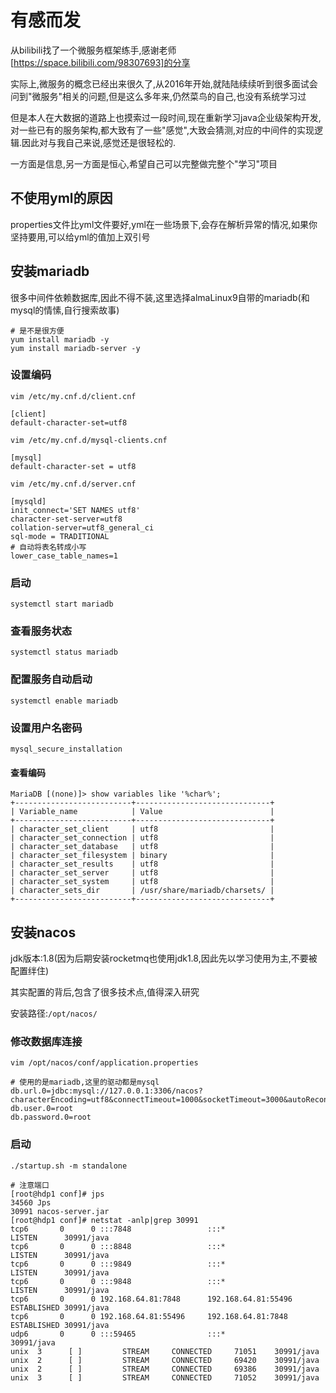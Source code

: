 # 有感而发
从bilibili找了一个微服务框架练手,感谢老师[https://space.bilibili.com/98307693]的分享

实际上,微服务的概念已经出来很久了,从2016年开始,就陆陆续续听到很多面试会问到"微服务"相关的问题,但是这么多年来,仍然菜鸟的自己,也没有系统学习过

但是本人在大数据的道路上也摸索过一段时间,现在重新学习java企业级架构开发,对一些已有的服务架构,都大致有了一些"感觉",大致会猜测,对应的中间件的实现逻辑.因此对与我自己来说,感觉还是很轻松的.

一方面是信息,另一方面是恒心,希望自己可以完整做完整个"学习"项目

## 不使用yml的原因
properties文件比yml文件要好,yml在一些场景下,会存在解析异常的情况,如果你坚持要用,可以给yml的值加上双引号


## 安装mariadb
很多中间件依赖数据库,因此不得不装,这里选择almaLinux9自带的mariadb(和mysql的情愫,自行搜索故事)
```shell
# 是不是很方便
yum install mariadb -y
yum install mariadb-server -y
```

### 设置编码
`vim /etc/my.cnf.d/client.cnf`
```shell
[client]
default-character-set=utf8
```
`vim /etc/my.cnf.d/mysql-clients.cnf`
```shell
[mysql]
default-character-set = utf8
```
`vim /etc/my.cnf.d/server.cnf`
```shell
[mysqld]
init_connect='SET NAMES utf8'
character-set-server=utf8
collation-server=utf8_general_ci
sql-mode = TRADITIONAL
# 自动将表名转成小写
lower_case_table_names=1
```
### 启动
`systemctl start mariadb`
### 查看服务状态
`systemctl status mariadb`
### 配置服务自动启动
`systemctl enable mariadb`
### 设置用户名密码
`mysql_secure_installation`

#### 查看编码
```shell
MariaDB [(none)]> show variables like '%char%';
+--------------------------+------------------------------+
| Variable_name            | Value                        |
+--------------------------+------------------------------+
| character_set_client     | utf8                         |
| character_set_connection | utf8                         |
| character_set_database   | utf8                         |
| character_set_filesystem | binary                       |
| character_set_results    | utf8                         |
| character_set_server     | utf8                         |
| character_set_system     | utf8                         |
| character_sets_dir       | /usr/share/mariadb/charsets/ |
+--------------------------+------------------------------+
```

## 安装nacos
jdk版本:1.8(因为后期安装rocketmq也使用jdk1.8,因此先以学习使用为主,不要被配置绊住)

其实配置的背后,包含了很多技术点,值得深入研究

安装路径:`/opt/nacos/`
### 修改数据库连接
`vim /opt/nacos/conf/application.properties`
```properties
# 使用的是mariadb,这里的驱动都是mysql
db.url.0=jdbc:mysql://127.0.0.1:3306/nacos?characterEncoding=utf8&connectTimeout=1000&socketTimeout=3000&autoReconnect=true&useUnicode=true&useSSL=false&serverTimezone=UTC
db.user.0=root
db.password.0=root
```
### 启动
```shell
./startup.sh -m standalone

# 注意端口
[root@hdp1 conf]# jps
34560 Jps
30991 nacos-server.jar
[root@hdp1 conf]# netstat -anlp|grep 30991
tcp6       0      0 :::7848                 :::*                    LISTEN      30991/java
tcp6       0      0 :::8848                 :::*                    LISTEN      30991/java
tcp6       0      0 :::9849                 :::*                    LISTEN      30991/java
tcp6       0      0 :::9848                 :::*                    LISTEN      30991/java
tcp6       0      0 192.168.64.81:7848      192.168.64.81:55496     ESTABLISHED 30991/java
tcp6       0      0 192.168.64.81:55496     192.168.64.81:7848      ESTABLISHED 30991/java
udp6       0      0 :::59465                :::*                                30991/java
unix  3      [ ]         STREAM     CONNECTED     71051    30991/java
unix  2      [ ]         STREAM     CONNECTED     69420    30991/java
unix  2      [ ]         STREAM     CONNECTED     69386    30991/java
unix  3      [ ]         STREAM     CONNECTED     71052    30991/java
```

